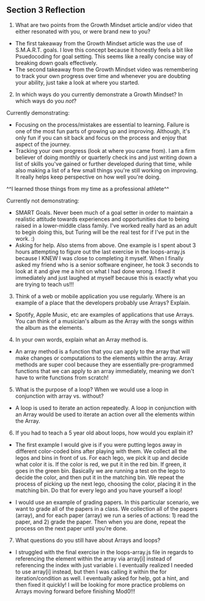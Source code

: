 ## Section 3 Reflection

1. What are two points from the Growth Mindset article and/or video that either resonated with you, or were brand new to you?
 - The first takeaway from the Growth Mindset article was the use of S.M.A.R.T. goals. I love this concept because it honestly feels a bit like Psuedocoding for goal setting. This seems like a really concise way of breaking down goals effectively.
 - The second takeaway from the Growth Mindset video was remembering to track your own progress over time and whenever you are doubting your ability, just take a look at where you started.

2. In which ways do you currently demonstrate a Growth Mindset? In which ways do you _not_?

Currently demonstrating:
- Focusing on the process/mistakes are essential to learning. Failure is one of the most fun parts of growing up and improving. Although, it's only fun if you can sit back and focus on the process and enjoy that aspect of the journey.
- Tracking your own progress (look at where you came from). I am a firm believer of doing monthly or quarterly check ins and just writing down a list of skills you've gained or further developed during that time, while also making a list of a few small things you're still working on improving. It really helps keep perspective on how well you're doing.

^^I learned those things from my time as a professional athlete^^

Currently not demonstrating:
- SMART Goals. Never been much of a goal setter in order to maintain a realistic attitude towards experiences and opportunities due to being raised in a lower-middle class family. I've worked really hard as an adult to begin doing this, but Turing will be the real test for if I've put in the work. :)
- Asking for help. Also stems from above. One example is I spent about 3 hours attempting to figure out the last exercise in the loops-array.js because I KNEW I was close to completing it myself. When I finally asked my friend who is a senior software engineer, he took 3 seconds to look at it and give me a hint on what I had done wrong. I fixed it immediately and just laughed at myself because this is exactly what you are trying to teach us!!!

3. Think of a web or mobile application you use regularly. Where is an example of a place that the developers probably use Arrays? Explain.
- Spotify, Apple Music, etc are examples of applications that use Arrays. You can think of a musician's album as the Array with the songs within the album as the elements.

4. In your own words, explain what an Array method is.
- An array method is a function that you can apply to the array that will make changes or computations to the elements within the array. Array methods are super cool because they are essentially pre-programmed functions that we can apply to an array immediately, meaning we don't have to write functions from scratch!

5. What is the purpose of a loop? When we would use a loop in conjunction with array vs. without?
- A loop is used to iterate an action repeatedly. A loop in conjunction with an Array would be used to iterate an action over all the elements within the Array.

6. If you had to teach a 5 year old about loops, how would you explain it?
- The first example I would give is if you were putting legos away in different color-coded bins after playing with them. We collect all the legos and bins in front of us. For each lego, we pick it up and decide what color it is. If the color is red, we put it in the red bin. If green, it goes in the green bin. Basically we are running a test on the lego to decide the color, and then put it in the matching bin. We repeat the process of picking up the next lego, choosing the color, placing it in the matching bin. Do that for every lego and you have yourself a loop!

- I would use an example of grading papers. In this particular scenario, we want to grade all of the papers in a class. We collection all of the papers (array), and for each paper (array) we run a series of actions: 1) read the paper, and 2) grade the paper. Then when you are done, repeat the process on the next paper until you're done.

7. What questions do you still have about Arrays and loops?
- I struggled with the final exercise in the loops-array.js file in regards to referencing the element within the array via array[i] instead of referencing the index with just variable i. I eventually realized I needed to use array[i] instead, but then I was calling it within the for iteration/condition as well. I eventually asked for help, got a hint, and then fixed it quickly! I will be looking for more practice problems on Arrays moving forward before finishing Mod0!!!
